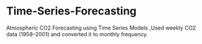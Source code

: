 # Time-Series-Forecasting
Atmospheric CO2 Forecasting using Time Series Models ,Used weekly CO2 data (1958–2001) and converted it to monthly frequency.
